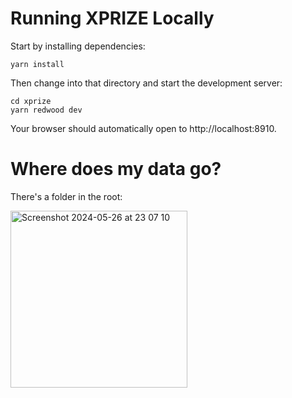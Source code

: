 # Running XPRIZE Locally

Start by installing dependencies:

```
yarn install
```

Then change into that directory and start the development server:

```
cd xprize
yarn redwood dev
```

Your browser should automatically open to http://localhost:8910. 

# Where does my data go? 

There's a folder in the root:

<img width="283" alt="Screenshot 2024-05-26 at 23 07 10" src="https://github.com/GainForest/xprize/assets/31265876/a0af6204-2765-47d8-b7d8-70cf1829baa2">
